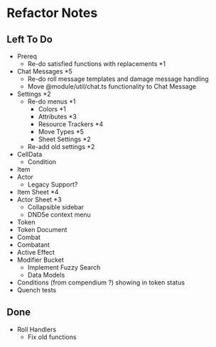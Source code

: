 # Refactor Notes

## Left To Do

- Prereq
  - Re-do satisfied functions with replacements \*1
- Chat Messages \*5
  - Re-do roll message templates and damage message handling
  - Move @module/util/chat.ts functionality to Chat Message
- Settings \*2
  - Re-do menus \*1
    - Colors \*1
    - Attributes \*3
    - Resource Trackers \*4
    - Move Types \*5
    - Sheet Settings \*2
  - Re-add old settings \*2
- CellData
  - Condition
- Item
- Actor
  - Legacy Support?
- Item Sheet \*4
- Actor Sheet \*3
  - Collapsible sidebar
  - DND5e context menu
- Token
- Token Document
- Combat
- Combatant
- Active Effect
- Modifier Bucket
  - Implement Fuzzy Search
  - Data Models
- Conditions (from compendium ?) showing in token status
- Quench tests

## Done

- Roll Handlers
  - Fix old functions

